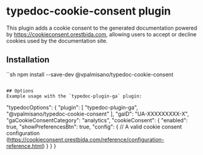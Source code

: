 # typedoc-cookie-consent plugin

This plugin adds a cookie consent to the generated documentation powered by https://cookieconsent.orestbida.com, 
allowing users to accept or decline cookies used by the documentation site.

## Installation

``sh
npm install --save-dev @vpalmisano/typedoc-cookie-consent
```

## Options
Example usage with the `typedoc-plugin-ga` plugin:

```
"typedocOptions": {
  "plugin": [
    "typedoc-plugin-ga",
    "@vpalmisano/typedoc-cookie-consent"
  ],
  "gaID": "UA-XXXXXXXXX-X",
  "gaCookieConsentCategory": "analytics",
  "cookieConsent": {
    "enabled": true,
    "showPreferencesBtn": true,
    "config": {
      // A valid cookie consent configuration (https://cookieconsent.orestbida.com/reference/configuration-reference.html)
    }
  }
}
```
